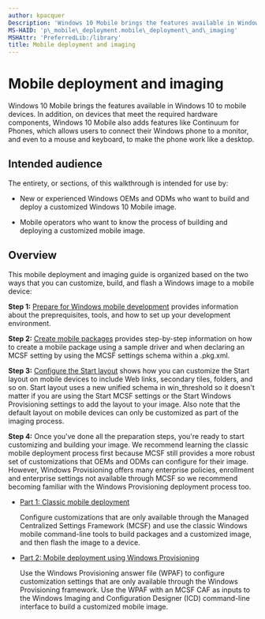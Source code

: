 ```yaml
---
author: kpacquer
Description: 'Windows 10 Mobile brings the features available in Windows 10 to mobile devices.'
MS-HAID: 'p\_mobile\_deployment.mobile\_deployment\_and\_imaging'
MSHAttr: 'PreferredLib:/library'
title: Mobile deployment and imaging
---
```


# Mobile deployment and imaging


Windows 10 Mobile brings the features available in Windows 10 to mobile devices. In addition, on devices that meet the required hardware components, Windows 10 Mobile also adds features like Continuum for Phones, which allows users to connect their Windows phone to a monitor, and even to a mouse and keyboard, to make the phone work like a desktop.

## <span id="Intended_audience"></span><span id="intended_audience"></span><span id="INTENDED_AUDIENCE"></span>Intended audience


The entirety, or sections, of this walkthrough is intended for use by:

-   New or experienced Windows OEMs and ODMs who want to build and deploy a customized Windows 10 Mobile image.

-   Mobile operators who want to know the process of building and deploying a customized mobile image.

## <span id="Overview"></span><span id="overview"></span><span id="OVERVIEW"></span>Overview


This mobile deployment and imaging guide is organized based on the two ways that you can customize, build, and flash a Windows image to a mobile device:

**Step 1:** [Prepare for Windows mobile development](preparing-for-windows-mobile-development.md) provides information about the preprequisites, tools, and how to set up your development environment.

**Step 2:** [Create mobile packages](creating-mobile-packages.md) provides step-by-step information on how to create a mobile package using a sample driver and when declaring an MCSF setting by using the MCSF settings schema within a .pkg.xml.

**Step 3:** [Configure the Start layout](configure-the-start-layout.md) shows how you can customize the Start layout on mobile devices to include Web links, secondary tiles, folders, and so on. Start layout uses a new unified schema in win\_threshold so it doesn't matter if you are using the Start MCSF settings or the Start Windows Provisioning settings to add the layout to your image. Also note that the default layout on mobile devices can only be customized as part of the imaging process.

**Step 4:** Once you've done all the preparation steps, you're ready to start customizing and building your image. We recommend learning the classic mobile deployment process first because MCSF still provides a more robust set of customizations that OEMs and ODMs can configure for their image. However, Windows Provisioning offers many enterprise policies, enrollment and enterprise settings not available through MCSF so we recommend becoming familiar with the Windows Provisioning deployment process too.

-   [Part 1: Classic mobile deployment](lab-1--classic-mobile-deployment.md)

    Configure customizations that are only available through the Managed Centralized Settings Framework (MCSF) and use the classic Windows mobile command-line tools to build packages and a customized image, and then flash the image to a device.

-   [Part 2: Mobile deployment using Windows Provisioning](lab-2--mobile-deployment-using-windows-provisioning.md)

    Use the Windows Provisioning answer file (WPAF) to configure customization settings that are only available through the Windows Provisioning framework. Use the WPAF with an MCSF CAF as inputs to the Windows Imaging and Configuration Designer (ICD) command-line interface to build a customized mobile image.

 

 



